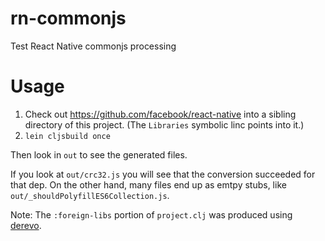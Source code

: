 # rn-commonjs
Test React Native commonjs processing

# Usage

1. Check out https://github.com/facebook/react-native into a sibling directory of this project. (The `Libraries` symbolic linc points into it.)
2. `lein cljsbuild once`

Then look in `out` to see the generated files.

If you look at `out/crc32.js` you will see that the conversion succeeded for that dep.
On the other hand, many files end up as emtpy stubs, like `out/_shouldPolyfillES6Collection.js`.

Note: The `:foreign-libs` portion of `project.clj` was produced using [derevo](https://github.com/mfikes/derevo).

